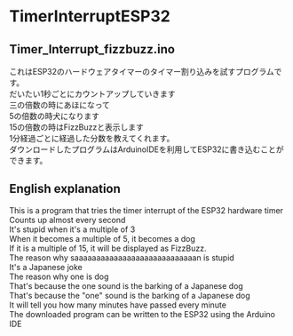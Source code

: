 # TimerInterruptESP32<br>

## Timer_Interrupt_fizzbuzz.ino
これはESP32のハードウェアタイマーのタイマー割り込みを試すプログラムです。<br>
だいたい1秒ごとにカウントアップしていきます<br>
三の倍数の時にあほになって<br>
5の倍数の時犬になります<br>
15の倍数の時はFizzBuzzと表示します<br>
1分経過ごとに経過した分数を教えてくれます。<br>
ダウンロードしたプログラムはArduinoIDEを利用してESP32に書き込むことができます。

## English explanation<br>
This is a program that tries the timer interrupt of the ESP32 hardware timer<br>
Counts up almost every second<br>
It's stupid when it's a multiple of 3<br>
When it becomes a multiple of 5, it becomes a dog<br>
If it is a multiple of 15, it will be displayed as FizzBuzz.<br>
The reason why saaaaaaaaaaaaaaaaaaaaaaaaaaaan is stupid<br>
It's a Japanese joke<br>
The reason why one is dog<br>
That's because the one sound is the barking of a Japanese dog<br>
That's because the "one" sound is the barking of a Japanese dog<br>
It will tell you how many minutes have passed every minute<br>
The downloaded program can be written to the ESP32 using the Arduino IDE

